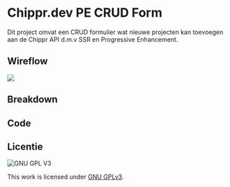 # Chippr.dev PE CRUD Form

Dit project omvat een CRUD formulier wat nieuwe projecten kan toevoegen aan de Chippr API d.m.v SSR en Progressive Enhancement.

## Wireflow
<img src="https://github.com/boudewijnbout/the-web-is-for-everyone-PE-crud-form/blob/main/public/images/IMG_0030.jpg" />

## Breakdown
<!-- Toon hier de Breakdown met de pseudo code en de verschillende lagen van Progressive enhancement -->

## Code
<!-- Toon hier de verschillende technieken die je gebruikt en hoe je dit met de CSS cascade en/of JS feature detect hebt gecodeerd -->
<!-- documenteer het onderzoek met de browser ondersteuning in de WIKI van de leertaak -->

## Licentie

![GNU GPL V3](https://www.gnu.org/graphics/gplv3-127x51.png)

This work is licensed under [GNU GPLv3](./LICENSE).

